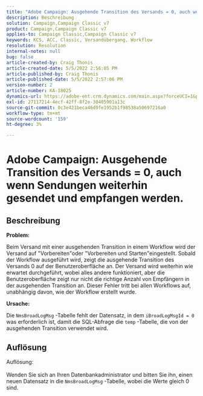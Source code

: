 ```yaml
---
title: "Adobe Campaign: Ausgehende Transition des Versands = 0, auch wenn Sendungen noch gesendet und empfangen werden."
description: Beschreibung
solution: Campaign,Campaign Classic v7
product: Campaign,Campaign Classic v7
applies-to: Campaign Classic,Campaign Classic v7
keywords: KCS, ACC, Classic, Versandübergang, Workflow
resolution: Resolution
internal-notes: null
bug: false
article-created-by: Craig Thonis
article-created-date: 5/5/2022 2:56:05 PM
article-published-by: Craig Thonis
article-published-date: 5/5/2022 2:57:06 PM
version-number: 2
article-number: KA-18025
dynamics-url: https://adobe-ent.crm.dynamics.com/main.aspx?forceUCI=1&pagetype=entityrecord&etn=knowledgearticle&id=9f658e78-83cc-ec11-a7b5-6045bd00d995
exl-id: 27117214-4ecf-42ff-8f2e-30405901a13c
source-git-commit: 0c3e421beca46d9fe1952b1f98538a50697216a0
workflow-type: tm+mt
source-wordcount: '159'
ht-degree: 3%

---
```


# Adobe Campaign: Ausgehende Transition des Versands = 0, auch wenn Sendungen weiterhin gesendet und empfangen werden.

## Beschreibung


<b>Problem:</b>

Beim Versand mit einer ausgehenden Transition in einem Workflow wird der Versand auf &quot;Vorbereiten&quot;oder &quot;Vorbereiten und Starten&quot;eingestellt. Sobald der Workflow ausgeführt wird, zeigt die ausgehende Transition des Versands 0 auf der Benutzeroberfläche an. Der Versand wird weiterhin wie erwartet durchgeführt, wobei alles andere funktioniert, aber die Benutzeroberfläche zeigt nur nicht die richtige Anzahl von Empfängern in der ausgehenden Transition an. Dieser Fehler tritt bei allen Workflows auf, unabhängig davon, wie der Workflow erstellt wurde.



<b>Ursache:</b>

Die `NmsBroadLogMsg` -Tabelle fehlt der Datensatz, in dem `iBroadLogMsgId = 0` was erforderlich ist, damit die SQL-Abfrage die `temp` -Tabelle, die von der ausgehenden Transition verwendet wird.


## Auflösung

Auflösung:<br><br>
Wenden Sie sich an Ihren Datenbankadministrator und bitten Sie ihn, einen neuen Datensatz in die `NmsBroadLogMsg` -Tabelle, wobei die Werte gleich 0 sind.
